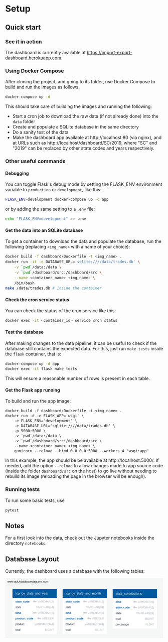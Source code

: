 
# Setup

## Quick start

### See it in action

The dashboard is currently available at https://import-export-dashboard.herokuapp.com.

### Using Docker Compose

After cloning the project, and going to its folder, use Docker Compose to build and run the images as follows:

```bash
docker-compose up -d
```

This should take care of building the images and running the following:

- Start a cron job to download the raw data (if not already done) into the `data` folder
- Create and populate a SQLite database in the same directory
- Do a sanity test of the data
- Make the dashboard app available at http://localhost:80 (via nginx), and at URLs such as http://localhost/dashboard/SC/2019, where "SC" and "2019" can be replaced by other state codes and years respectively.

### Other useful commands

#### Debugging

You can toggle Flask's debug mode by setting the FLASK_ENV environment variable
to `production` or `development`, like this:

```bash
FLASK_ENV=development docker-compose up -d app
```

or by adding the same setting to a `.env` file:

```bash
echo "FLASK_ENV=development" >> .env
```

#### Get the data into an SQLite database

To get a container to download the data and populate the database, run the following (replacing `<img_name>` with a name of your choice):

```bash
docker build -f dashboard/Dockerfile -t <img_name> .
docker run -it -e DATABASE_URL='sqlite:////data/trades.db' \
    -v `pwd`/data:/data \
    -v `pwd`/dashboard/src:/dashboard/src \
    --name <container_name> <img_name> \
    /bin/bash
make /data/trades.db # Inside the container
```

#### Check the cron service status

You can check the status of the cron service like this:

```bash
docker exec -it <container_id> service cron status
```

#### Test the database

After making changes to the data pipeline, it can be useful to check if the database still contains the expected data. For this, just run `make tests` inside the `flask` container, that is:

```bash
docker-compose up -d app
docker exec -it flask make tests
```

This will ensure a reasonable number of rows is present in each table.

#### Get the Flask app running

To build and run the app image:

```shell
docker build -f dashboard/Dockerfile -t <img_name> .
docker run -d -e FLASK_APP='wsgi' \
    -e FLASK_ENV='development' \
    -e DATABASE_URL='sqlite:////data/trades.db' \
    -p 5000:5000 \
    -v `pwd`/data:/data \
    -v `pwd`/dashboard/src:/dashboard/src \
    --name <container_name> <img_name> \
    gunicorn --reload --bind 0.0.0.0:5000 --workers 4 "wsgi:app"
```

In this example, the app should be be available at http://localhost:5000/. If needed, add the option `--reload` to allow changes made to app source code (inside the folder `dashboard/src` on the host) to go live without needing to rebuild its image (reloading the page in the browser will be enough).

### Running tests

To run some basic tests, use

```bash
pytest
```

## Notes

For a first look into the data, check out the Jupyter notebooks inside the directory `notebooks`.

## Database Layout

Currently, the dashboard uses a database with the following tables:

![Database Diagram](diagram.png)
